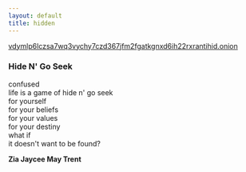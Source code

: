 ```yaml
---
layout: default
title: hidden
---
```


<div class="post">

<p><a href="http://vdymlp6lczsa7wq3vychy7czd367jfm2fgatkgnxd6ih22rxrantihid.onion">vdymlp6lczsa7wq3vychy7czd367jfm2fgatkgnxd6ih22rxrantihid.onion</a></p>
<h3 id="hide-n-go-seek">Hide N&#39; Go Seek</h3>
<p>confused<br>life is a game of hide n&#39; go seek<br>for yourself<br>for your beliefs<br>for your values<br>for your destiny<br>what if<br>it doesn&#39;t want to be found?  </p>
<p><strong>Zia Jaycee May Trent</strong></p>


</div>
